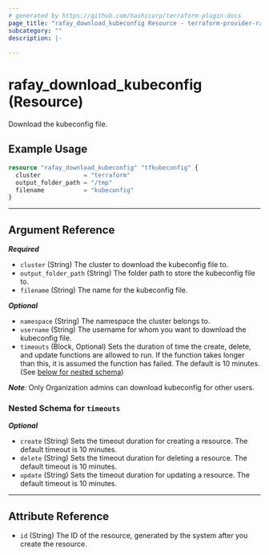 ```yaml
---
# generated by https://github.com/hashicorp/terraform-plugin-docs
page_title: "rafay_download_kubeconfig Resource - terraform-provider-rafay-master"
subcategory: ""
description: |-
  
---
```


# rafay_download_kubeconfig (Resource)

Download the kubeconfig file.

## Example Usage

```terraform
resource "rafay_download_kubeconfig" "tfkubeconfig" {
  cluster            = "terraform"
  output_folder_path = "/tmp"
  filename           = "kubeconfig"
}
```

---

<!-- schema generated by tfplugindocs -->
## Argument Reference

***Required***
- `cluster` (String) The cluster to download the kubeconfig file to.
- `output_folder_path` (String) The folder path to store the kubeconfig file to.
- `filename` (String) The name for the kubeconfig file.

***Optional***

- `namespace` (String) The namespace the cluster belongs to.
- `username` (String) The username for whom you want to download the kubeconfig file.
- `timeouts` (Block, Optional) Sets the duration of time the create, delete, and update functions are allowed to run. If the function takes longer than this, it is assumed the function has failed. The default is 10 minutes. (See [below for nested schema](#nestedblock--timeouts))

***Note***: Only Organization admins can download kubeconfig for other users.


<a id="nestedblock--timeouts"></a>
### Nested Schema for `timeouts`

***Optional***

- `create` (String) Sets the timeout duration for creating a resource. The default timeout is 10 minutes.
- `delete` (String) Sets the timeout duration for deleting a resource. The default timeout is 10 minutes.
- `update` (String) Sets the timeout duration for updating a resource. The default timeout is 10 minutes.

---

## Attribute Reference

- `id` (String) The ID of the resource, generated by the system after you create the resource.
